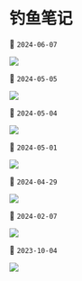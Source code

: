 # 钓鱼笔记

📅 `2024-06-07`

![](https://img.zhangniandong.com/2024/20240609150727.jpg)

📅 `2024-05-05`

![](https://img.zhangniandong.com/2024/20240505171428.jpg)

📅 `2024-05-04`

![](https://img.zhangniandong.com/2024/20240504120300.jpg)

📅 `2024-05-01`

![](https://img.zhangniandong.com/2024/20240501165418.jpg)

📅 `2024-04-29`

![](https://img.zhangniandong.com/2024/20240429153908.jpg)

📅 `2024-02-07`

![](https://img.zhangniandong.com/2024/20240207142419.jpg)

📅 `2023-10-04`

![](https://img.zhangniandong.com/2023/20231004113058.jpg)

